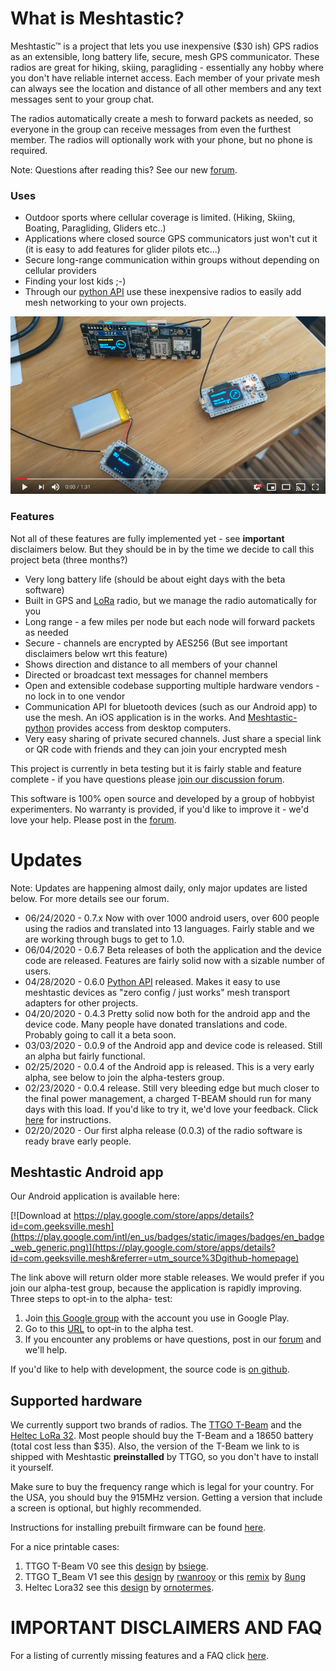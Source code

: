 # What is Meshtastic?

Meshtastic™ is a project that lets you use
inexpensive (\$30 ish) GPS radios as an extensible, long battery life, secure, mesh GPS communicator. These radios are great for hiking, skiing, paragliding - essentially any hobby where you don't have reliable internet access. Each member of your private mesh can always see the location and distance of all other members and any text messages sent to your group chat.

The radios automatically create a mesh to forward packets as needed, so everyone in the group can receive messages from even the furthest member. The radios will optionally work with your phone, but no phone is required.

Note: Questions after reading this? See our new [forum](https://meshtastic.discourse.group/).

### Uses

- Outdoor sports where cellular coverage is limited. (Hiking, Skiing, Boating, Paragliding, Gliders etc..)
- Applications where closed source GPS communicators just won't cut it (it is easy to add features for glider pilots etc...)
- Secure long-range communication within groups without depending on cellular providers
- Finding your lost kids ;-)
- Through our [python API](https://pypi.org/project/meshtastic/) use these inexpensive radios to easily add mesh networking to your own projects.

[![Youtube video demo](desk-video-screenshot.png)](https://www.youtube.com/watch?v=WlNbMbVZlHI "Meshtastic early demo")

### Features

Not all of these features are fully implemented yet - see **important** disclaimers below. But they should be in by the time we decide to call this project beta (three months?)

- Very long battery life (should be about eight days with the beta software)
- Built in GPS and [LoRa](https://en.wikipedia.org/wiki/LoRa) radio, but we manage the radio automatically for you
- Long range - a few miles per node but each node will forward packets as needed
- Secure - channels are encrypted by AES256 (But see important disclaimers below wrt this feature)
- Shows direction and distance to all members of your channel
- Directed or broadcast text messages for channel members
- Open and extensible codebase supporting multiple hardware vendors - no lock in to one vendor
- Communication API for bluetooth devices (such as our Android app) to use the mesh. An iOS application is in the works. And [Meshtastic-python](https://pypi.org/project/meshtastic/) provides access from desktop computers.
- Very easy sharing of private secured channels. Just share a special link or QR code with friends and they can join your encrypted mesh

This project is currently in beta testing but it is fairly stable and feature complete - if you have questions please [join our discussion forum](https://meshtastic.discourse.group/).

This software is 100% open source and developed by a group of hobbyist experimenters. No warranty is provided, if you'd like to improve it - we'd love your help. Please post in the [forum](https://meshtastic.discourse.group/).

# Updates

Note: Updates are happening almost daily, only major updates are listed below. For more details see our forum.

- 06/24/2020 - 0.7.x Now with over 1000 android users, over 600 people using the radios and translated into 13 languages. Fairly stable and we are working through bugs to get to 1.0.
- 06/04/2020 - 0.6.7 Beta releases of both the application and the device code are released. Features are fairly solid now with a sizable number of users.
- 04/28/2020 - 0.6.0 [Python API](https://pypi.org/project/meshtastic/) released. Makes it easy to use meshtastic devices as "zero config / just works" mesh transport adapters for other projects.
- 04/20/2020 - 0.4.3 Pretty solid now both for the android app and the device code. Many people have donated translations and code. Probably going to call it a beta soon.
- 03/03/2020 - 0.0.9 of the Android app and device code is released. Still an alpha but fairly functional.
- 02/25/2020 - 0.0.4 of the Android app is released. This is a very early alpha, see below to join the alpha-testers group.
- 02/23/2020 - 0.0.4 release. Still very bleeding edge but much closer to the final power management, a charged T-BEAM should run for many days with this load. If you'd like to try it, we'd love your feedback. Click [here](https://github.com/meshtastic/Meshtastic-esp32/blob/master/README.md) for instructions.
- 02/20/2020 - Our first alpha release (0.0.3) of the radio software is ready brave early people.

## Meshtastic Android app

Our Android application is available here:

[![Download at https://play.google.com/store/apps/details?id=com.geeksville.mesh](https://play.google.com/intl/en_us/badges/static/images/badges/en_badge_web_generic.png)](https://play.google.com/store/apps/details?id=com.geeksville.mesh&referrer=utm_source%3Dgithub-homepage)

The link above will return older more stable releases. We would prefer if you join our alpha-test group, because the application is rapidly improving. Three steps to opt-in to the alpha- test:

1. Join [this Google group](https://groups.google.com/forum/#!forum/meshtastic-alpha-testers) with the account you use in Google Play.
2. Go to this [URL](https://play.google.com/apps/testing/com.geeksville.mesh) to opt-in to the alpha test.
3. If you encounter any problems or have questions, post in our [forum](https://meshtastic.discourse.group/) and we'll help.

If you'd like to help with development, the source code is [on github](https://github.com/meshtastic/Meshtastic-Android).

## Supported hardware

We currently support two brands of radios. The [TTGO T-Beam](https://www.aliexpress.com/item/4001178678568.html) and the [Heltec LoRa 32](https://heltec.org/project/wifi-lora-32/). Most people should buy the T-Beam and a 18650 battery (total cost less than \$35). Also, the version of the T-Beam we link to is shipped with Meshtastic **preinstalled** by TTGO, so you don't have to install it yourself.

Make sure to buy the frequency range which is legal for your country. For the USA, you should buy the 915MHz version. Getting a version that include a screen is optional, but highly recommended.

Instructions for installing prebuilt firmware can be found [here](https://github.com/meshtastic/Meshtastic-esp32/blob/master/README.md).

For a nice printable cases:

1. TTGO T-Beam V0 see this [design](https://www.thingiverse.com/thing:3773717) by [bsiege](https://www.thingiverse.com/bsiege).
2. TTGO T_Beam V1 see this [design](https://www.thingiverse.com/thing:3830711) by [rwanrooy](https://www.thingiverse.com/rwanrooy) or this [remix](https://www.thingiverse.com/thing:3949330) by [8ung](https://www.thingiverse.com/8ung)
3. Heltec Lora32 see this [design](https://www.thingiverse.com/thing:3125854) by [ornotermes](https://www.thingiverse.com/ornotermes).

# IMPORTANT DISCLAIMERS AND FAQ

For a listing of currently missing features and a FAQ click [here](faq.md).
